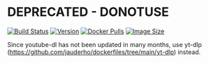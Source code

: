 
# DEPRECATED - DONOTUSE

[![Build Status](https://github.com/jauderho/dockerfiles/workflows/youtube-dl/badge.svg)](https://github.com/jauderho/dockerfiles/actions)
[![Version](https://img.shields.io/docker/v/jauderho/youtube-dl/latest)](https://github.com/ytdl-org/youtube-dl)
[![Docker Pulls](https://img.shields.io/docker/pulls/jauderho/youtube-dl)](https://hub.docker.com/r/jauderho/youtube-dl/)
[![Image Size](https://img.shields.io/docker/image-size/jauderho/youtube-dl/latest)](https://hub.docker.com/r/jauderho/youtube-dl/)

Since youtube-dl has not been updated in many months, use yt-dlp (https://github.com/jauderho/dockerfiles/tree/main/yt-dlp) instead.
